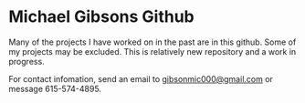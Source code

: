 # Michael Gibsons Github

Many of the projects I have worked on in the past are in this github. Some of my projects may be excluded.
This is relatively new repository and a work in progress.

For contact infomation, send an email to gibsonmic000@gmail.com or message 615-574-4895.
